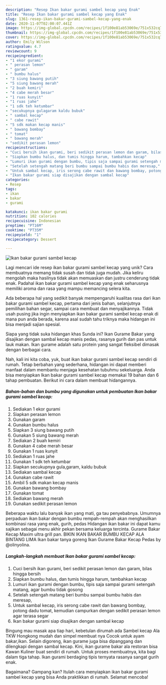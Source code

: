 ```yaml
---
description: "Resep Ikan bakar gurami sambel kecap yang Enak"
title: "Resep Ikan bakar gurami sambel kecap yang Enak"
slug: 1361-resep-ikan-bakar-gurami-sambel-kecap-yang-enak
date: 2020-11-07T02:00:07.441Z
image: https://img-global.cpcdn.com/recipes/1f100e81ab53069e/751x532cq70/ikan-bakar-gurami-sambel-kecap-foto-resep-utama.jpg
thumbnail: https://img-global.cpcdn.com/recipes/1f100e81ab53069e/751x532cq70/ikan-bakar-gurami-sambel-kecap-foto-resep-utama.jpg
cover: https://img-global.cpcdn.com/recipes/1f100e81ab53069e/751x532cq70/ikan-bakar-gurami-sambel-kecap-foto-resep-utama.jpg
author: Emily Wilson
ratingvalue: 4.7
reviewcount: 9
recipeingredient:
- "1 ekor gurami"
- " perasan lemon"
- " garam"
- " bumbu halus"
- "3 siung bawang putih"
- "5 siung bawang merah"
- "2 buah kemiri"
- "4 cabe merah besar"
- "1 ruas kunyit"
- "1 ruas jahe"
- "1 sdk teh ketumbar"
- "secukupnya gulagaram kaldu bubuk"
- " sambal kecap"
- " cabe rawit"
- "5 sdk makan kecap manis"
- " bawang bombay"
- " tomat"
- " bawang merah"
- "sedikit perasan lemon"
recipeinstructions:
- "Cuci bersih ikan gurami, beri sedikit perasan lemon dan garam, bilas hingga bersih"
- "Siapkan bumbu halus, dan tumis hingga harum, tambahkan kecap"
- "Lumuri ikan gurami dengan bumbu, tipis saja sampai gurami setengah matang, agar bumbu tidak gosong"
- "Setelah setengah matang beri bumbu sampai bumbu habis dan meresap,"
- "Untuk sambal kecap, iris serong cabe rawit dan bawang bombay, potong dadu tomat, kemudian campurkan dengan sedikit perasan lemon agar terasa segar"
- "Ikan bakar gurami siap disajikan dengan sambal kecap"
categories:
- Resep
tags:
- ikan
- bakar
- gurami

katakunci: ikan bakar gurami 
nutrition: 102 calories
recipecuisine: Indonesian
preptime: "PT16M"
cooktime: "PT35M"
recipeyield: "1"
recipecategory: Dessert

---
```



![Ikan bakar gurami sambel kecap](https://img-global.cpcdn.com/recipes/1f100e81ab53069e/751x532cq70/ikan-bakar-gurami-sambel-kecap-foto-resep-utama.jpg)

Lagi mencari ide resep ikan bakar gurami sambel kecap yang unik? Cara membuatnya memang tidak susah dan tidak juga mudah. Jika keliru mengolah maka hasilnya tidak akan memuaskan dan justru cenderung tidak enak. Padahal ikan bakar gurami sambel kecap yang enak seharusnya memiliki aroma dan rasa yang mampu memancing selera kita.

Ada beberapa hal yang sedikit banyak mempengaruhi kualitas rasa dari ikan bakar gurami sambel kecap, pertama dari jenis bahan, selanjutnya pemilihan bahan segar, sampai cara membuat dan menyajikannya. Tidak usah pusing jika ingin menyiapkan ikan bakar gurami sambel kecap enak di mana pun anda berada, karena asal sudah tahu triknya maka hidangan ini bisa menjadi sajian spesial.

Siapa yang tidak suka hidangan khas Sunda ini? Ikan Gurame Bakar yang disajikan dengan sambal kecap manis pedas, rasanya gurih dan pas untuk lauk makan. Ikan gurame adalah satu protein yang sangat fleksibel dimasak dengan berbagai cara.


Nah, kali ini kita coba, yuk, buat ikan bakar gurami sambel kecap sendiri di rumah. Tetap berbahan yang sederhana, hidangan ini dapat memberi manfaat dalam membantu menjaga kesehatan tubuhmu sekeluarga. Anda bisa menyiapkan Ikan bakar gurami sambel kecap memakai 19 bahan dan 6 tahap pembuatan. Berikut ini cara dalam membuat hidangannya.

<!--inarticleads1-->

##### Bahan-bahan dan bumbu yang digunakan untuk pembuatan Ikan bakar gurami sambel kecap:

1. Sediakan 1 ekor gurami
1. Siapkan  perasan lemon
1. Gunakan  garam
1. Gunakan  bumbu halus
1. Siapkan 3 siung bawang putih
1. Gunakan 5 siung bawang merah
1. Sediakan 2 buah kemiri
1. Gunakan 4 cabe merah besar
1. Gunakan 1 ruas kunyit
1. Sediakan 1 ruas jahe
1. Gunakan 1 sdk teh ketumbar
1. Siapkan secukupnya gula,garam, kaldu bubuk
1. Sediakan  sambal kecap
1. Gunakan  cabe rawit
1. Ambil 5 sdk makan kecap manis
1. Gunakan  bawang bombay
1. Gunakan  tomat
1. Sediakan  bawang merah
1. Gunakan sedikit perasan lemon


Beberapa waktu lalu banyak ikan yang mati, ga tau penyebabnya. Umumnya perpaduan ikan bakar dengan bumbu rempah-rempah akan menghasilkan kombinasi rasa yang enak, gurih, pedas Hidangan ikan bakar ini dapat kamu sajikan sebagai menu akhir pekan bersama keluarga tercinta. Gurame Bakar Kecap Maxim ultra grill pan. BIKIN IKAN BAKAR BUMBU KECAP ALA BINTANG LIMA Ikan bakar tanya goreng Ikan Gurame Bakar Kecap Pedas by @olinyolina. 

<!--inarticleads2-->

##### Langkah-langkah membuat Ikan bakar gurami sambel kecap:

1. Cuci bersih ikan gurami, beri sedikit perasan lemon dan garam, bilas hingga bersih
1. Siapkan bumbu halus, dan tumis hingga harum, tambahkan kecap
1. Lumuri ikan gurami dengan bumbu, tipis saja sampai gurami setengah matang, agar bumbu tidak gosong
1. Setelah setengah matang beri bumbu sampai bumbu habis dan meresap,
1. Untuk sambal kecap, iris serong cabe rawit dan bawang bombay, potong dadu tomat, kemudian campurkan dengan sedikit perasan lemon agar terasa segar
1. Ikan bakar gurami siap disajikan dengan sambal kecap


Bingung mau masak apa tiap hari, kebetulan dirumah ada Sambel kecap Ala TKW Hongkong mudah dan simpel membuat nya Cocok untuk ayam bakar,ikan. Selain digoreng, ikan gurame juga bisa dipanggang dan dilengkapi dengan sambal kecap. Kini, ikan gurame bakar ala restoran bisa Kawan Kuliner buat sendiri di rumah. Untuk proses membuatnya, kita bagi dalam tiga tahap. Ikan gurami berdaging tipis ternyata rasanya sangat gurih enak. 

Bagaimana? Gampang kan? Itulah cara menyiapkan ikan bakar gurami sambel kecap yang bisa Anda praktikkan di rumah. Selamat mencoba!
